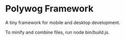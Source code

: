 # Polywog Framework

A tiny framework for mobile and desktop development.

To minify and combine files, run node bin/build.js.

